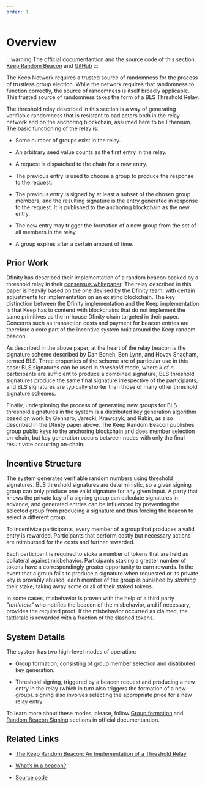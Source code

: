 ```yaml
--- 
order: 1
---
```


# Overview

:::warning
The official documentantion and the source code of this section: [Keep Random Beacon](https://docs.keep.network/random-beacon) and [GitHub](https://github.com/keep-network/keep-core)
:::

The Keep Network requires a trusted source of randomness for the process of trustless group election. While the network requires that randomness to function correctly, the source of randomness is itself broadly applicable. This trusted source of randomness takes the form of a BLS Threshold Relay.

The threshold relay described in this section is a way of generating verifiable randomness that is resistant to bad actors both in the relay network and on the anchoring blockchain, assumed here to be Ethereum. The basic functioning of the relay is:

* Some number of groups exist in the relay.

* An arbitrary seed value counts as the first entry in the relay.

* A request is dispatched to the chain for a new entry.

* The previous entry is used to choose a group to produce the response to the request.

* The previous entry is signed by at least a subset of the chosen group members, and the resulting signature is the entry generated in response to the request. It is published to the anchoring blockchain as the new entry.

* The new entry may trigger the formation of a new group from the set of all members in the relay.

* A group expires after a certain amount of time.

## Prior Work

Dfinity has described their implementation of a random beacon backed by a threshold relay in their [consensus whitepaper](https://dfinity.org/pdf-viewer/library/dfinity-consensus.pdf). The relay described in this paper is heavily based on the one devised by the Dfinity team, with certain adjustments for implementation on an existing blockchain. The key distinction between the Dfinity implementation and the Keep implementation is that Keep has to contend with blockchains that do not implement the same primitives as the in-house Dfinity chain targeted in their paper. Concerns such as transaction costs and payment for beacon entries are therefore a core part of the incentive system built around the Keep random beacon.

As described in the above paper, at the heart of the relay beacon is the signature scheme described by Dan Boneh, Ben Lynn, and Hovav Shacham, termed BLS. Three properties of the scheme are of particular use in this case: BLS signatures can be used in _threshold_ mode, where _k_ of _n_ participants are sufficient to produce a combined signature; BLS threshold signatures produce the same final signature irrespective of the participants; and BLS signatures are typically shorter than those of many other threshold signature schemes.

Finally, underpinning the process of generating new groups for BLS threshold signatures in the system is a distributed key generation algorithm based on work by Gennaro, Jarecki, Krawczyk, and Rabin, as also described in the Dfinity paper above. The Keep Random Beacon publishes group public keys to the anchoring blockchain and does member selection on-chain, but key generation occurs between nodes with only the final result vote occurring on-chain.

## Incentive Structure

The system generates verifiable random numbers using threshold signatures. BLS threshold signatures are deterministic, so a given signing group can only produce one valid signature for any given input. A party that knows the private key of a signing group can calculate signatures in advance, and generated entries can be influenced by preventing the selected group from producing a signature and thus forcing the beacon to select a different group.

To incentivize participants, every member of a group that produces a valid entry is rewarded. Participants that perform costly but necessary actions are reimbursed for the costs and further rewarded.

Each participant is required to _stake_ a number of tokens that are held as collateral against misbehavior. Participants staking a greater number of tokens have a correspondingly greater opportunity to earn rewards. In the event that a group fails to produce a signature when requested or its private key is provably abused, each member of the group is punished by _slashing_ their stake; taking away some or all of their staked tokens.

In some cases, misbehavior is proven with the help of a third party _"tattletale"_ who notifies the beacon of the misbehavior, and if necessary, provides the required proof. If the misbehavior occurred as claimed, the tattletale is rewarded with a fraction of the slashed tokens.

## System Details

The system has two high-level modes of operation:

* Group formation, consisting of group member selection and distributed key generation.

* Threshold signing, triggered by a beacon request and producing a new entry in the relay (which in turn also triggers the formation of a new group). signing also involves selecting the appropriate price for a new relay entry.

To learn more about these modes, please, follow [Group formation](https://docs.keep.network/random-beacon/index.html#_group_formation) and [Random Beacon Signing](https://docs.keep.network/random-beacon/index.html#_random_beacon_signing) sections in official documentantion.

## Related Links

* [The Keep Random Beacon: An Implementation of a Threshold Relay](https://docs.keep.network/random-beacon)

* [What’s in a beacon?](https://blog.keep.network/whats-in-a-beacon-12c34b0bc078)

* [Source code](https://github.com/keep-network/keep-core)




